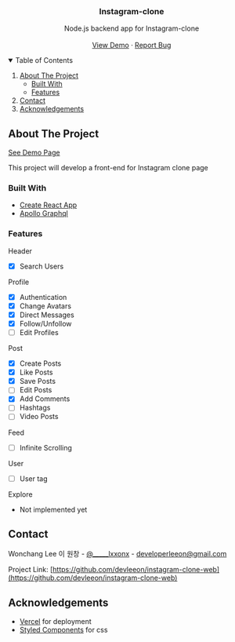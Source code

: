 <!-- PROJECT LOGO -->
<br />
<p align="center">
  <h3 align="center">Instagram-clone</h3>

  <p align="center">
    Node.js backend app for Instagram-clone
    <br />
    <br />
    <a href="https://instagram-clone-web-rixygvfnf-devleeon.vercel.app/#/">View Demo</a>
    ·
    <a href="https://github.com/devleeon/instagram-clone-web/issues">Report Bug</a>
  </p>
</p>

<!-- TABLE OF CONTENTS -->
<details open="open">
  <summary>Table of Contents</summary>
  <ol>
    <li>
      <a href="#about-the-project">About The Project</a>
      <ul>
        <li><a href="#built-with">Built With</a></li>
        <li><a href="#features">Features</a></li>
      </ul>
    </li>
    <li><a href="#contact">Contact</a></li>
    <li><a href="#acknowledgements">Acknowledgements</a></li>
  </ol>
</details>

<!-- ABOUT THE PROJECT -->

## About The Project

[See Demo Page](https://instagram-clone-web-rixygvfnf-devleeon.vercel.app/#/)

This project will develop a front-end for Instagram clone page

### Built With

- [Create React App](https://create-react-app.dev/)
- [Apollo Graphql](https://www.apollographql.com/)

### Features

Header

- [x] Search Users

Profile

- [x] Authentication
- [x] Change Avatars
- [x] Direct Messages
- [x] Follow/Unfollow
- [ ] Edit Profiles

Post

- [x] Create Posts
- [x] Like Posts
- [x] Save Posts
- [ ] Edit Posts
- [x] Add Comments
- [ ] Hashtags
- [ ] Video Posts

Feed

- [ ] Infinite Scrolling

User

- [ ] User tag

Explore

- Not implemented yet

<!-- CONTACT -->

## Contact

Wonchang Lee 이 원창 - [@\_\_\_\_\_lxxonx](https://www.instagram.com/_____lxxonx/) - developerleeon@gmail.com

Project Link: [https://github.com/devleeon/instagram-clone-web](https://github.com/devleeon/instagram-clone-web)

<!-- ACKNOWLEDGEMENTS -->

## Acknowledgements

- [Vercel](https://vercel.com/) for deployment
- [Styled Components](https://styled-components.com/) for css
